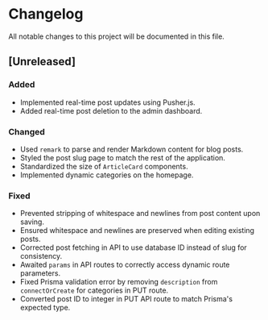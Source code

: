# Changelog

All notable changes to this project will be documented in this file.

## [Unreleased]

### Added
- Implemented real-time post updates using Pusher.js.
- Added real-time post deletion to the admin dashboard.

### Changed
- Used `remark` to parse and render Markdown content for blog posts.
- Styled the post slug page to match the rest of the application.
- Standardized the size of `ArticleCard` components.
- Implemented dynamic categories on the homepage.

### Fixed
- Prevented stripping of whitespace and newlines from post content upon saving.
- Ensured whitespace and newlines are preserved when editing existing posts.
- Corrected post fetching in API to use database ID instead of slug for consistency.
- Awaited `params` in API routes to correctly access dynamic route parameters.
- Fixed Prisma validation error by removing `description` from `connectOrCreate` for categories in PUT route.
- Converted post ID to integer in PUT API route to match Prisma's expected type.
